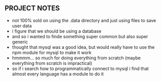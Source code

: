 


## PROJECT NOTES

* not 100% sold on using the .data directory and just using files to save user data
* i figure that we should be using a database
* and so i wanted to finde something super common but also super generic
* thought that mysql was a good idea, but would really have to use the npm module for mysql to make it work
* hmmmm... so much for doing everything from scratch (maybe everything from scratch is impractical)
* so if i search how to programmatically connect to mysql i find that almost every language has a module to do it




